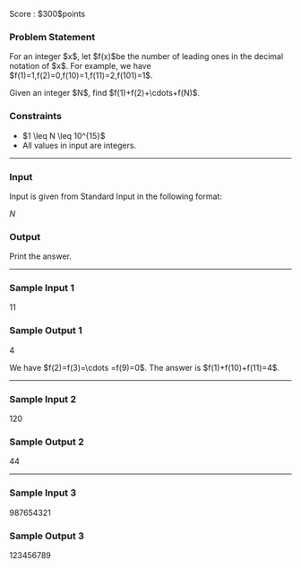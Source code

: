 
<div>

<span>

<span>

<p>
Score : $300$points
</p>

<div>

<section>

### **Problem Statement**

<p>
For an integer $x$, let $f(x)$be the number of leading ones in the decimal notation of $x$.
For example, we have $f(1)=1,f(2)=0,f(10)=1,f(11)=2,f(101)=1$.
</p>

<p>
Given an integer $N$, find $f(1)+f(2)+\cdots+f(N)$.
</p>

</section>

</div>

<div>

<section>

### **Constraints**

<ul>

<li>
$1 \leq N \leq 10^{15}$
</li>

<li>
All values in input are integers.
</li>

</ul>

</section>

</div>

---

<div>

<div>

<section>

### **Input**

<p>
Input is given from Standard Input in the following format:
</p>

<div>

$N$
</div>

</section>

</div>

<div>

<section>

### **Output**

<p>
Print the answer.
</p>

</section>

</div>

</div>

---

<div>

<section>

### **Sample Input 1**

<div>

11

</div>

</section>

</div>

<div>

<section>

### **Sample Output 1**

<div>

4

</div>

<p>
We have $f(2)=f(3)=\cdots =f(9)=0$.
The answer is $f(1)+f(10)+f(11)=4$.
</p>

</section>

</div>

---

<div>

<section>

### **Sample Input 2**

<div>

120

</div>

</section>

</div>

<div>

<section>

### **Sample Output 2**

<div>

44

</div>

</section>

</div>

---

<div>

<section>

### **Sample Input 3**

<div>

987654321

</div>

</section>

</div>

<div>

<section>

### **Sample Output 3**

<div>

123456789

</div>

</section>

</div>

</span>

</span>

</div>
